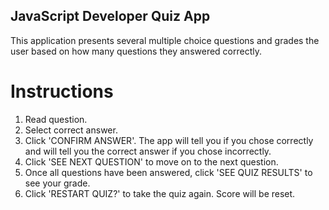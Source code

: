 ﻿## JavaScript Developer Quiz App

This application presents several multiple choice questions and grades the user based on how many questions they answered correctly.

# Instructions

1. Read question.
2. Select correct answer.
3. Click 'CONFIRM ANSWER'. The app will tell you if you chose correctly and will tell you the correct answer if you chose incorrectly.
4. Click 'SEE NEXT QUESTION' to move on to the next question.
5. Once all questions have been answered, click 'SEE QUIZ RESULTS' to see your grade.
6. Click 'RESTART QUIZ?' to take the quiz again. Score will be reset.
